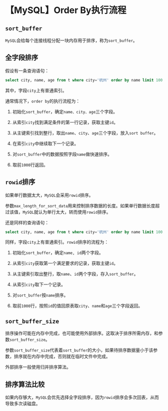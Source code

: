 # 【MySQL】Order By执行流程


## `sort_buffer`

`MySQL`会给每个连接线程分配一块内存用于排序，称为`sort_buffer`。

## 全字段排序

假设有一条查询语句：

```sql
select city, name, age from t where city='杭州' order by name limit 1000;
```

其中，字段`city`上有普通索引。

通常情况下，`order by`的执行流程为：

1. 初始化`sort_buffer`，确定`name、city、age`三个字段。

2. 从索引`city`找到满足条件的第一行记录，获取主键`id`。

3. 从主键索引找到整行，取出`name`、`city`、`age`三个字段，放入`sort buffer`。

4. 在索引`city`中继续取下一个记录。

5. 对`sort_buffer`中的数据按照字段`name`做快速排序。

6. 取前`1000`行返回。


## `rowid`排序

如果单行数据太大，`MySQL`会采用`rowid`排序。

参数`max_length_for_sort_data`用来控制排序数据的长度。如果单行数据长度超过该值，`MySQL`就认为单行太大，转而使用`rowid`排序。

还是同样的查询语句：

```sql
select city, name, age from t where city='杭州' order by name limit 1000;
```

同样，字段`city`上有普通索引。`rowid`排序的流程为：

1. 初始化`sort_buffer`，确定`name, id`两个字段。

2. 从索引`city`获取第一个满足要求的记录，获取主键`id`。

3. 从主键索引取出整行，取`name`、`id`两个字段，存入`sort_buffer`。

4. 从索引`city`取下一个记录。

5. 对`sort_buffer`按`name`排序。

6. 取前`1000`行，按照`id`的值回原表取`city`、`name`和`age`三个字段返回。


## `sort_buffer_size`

排序操作可能在内存中完成，也可能使用外部排序。这取决于排序所需内存，和参数`sort_buffer_size`。

参数`sort_buffer_size`代表着`sort_buffer`的大小，如果待排序数据量小于该参数，排序就在内存中完成，否则就在临时文件中完成。

外部排序一般使用归并排序算法。


## 排序算法比较

如果内存够大，`MySQL`会优先选择全字段排序，因为`rowid`排序会多次回表，从而导致多次读磁盘。


